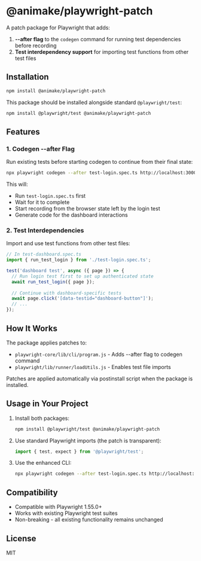 # @animake/playwright-patch

A patch package for Playwright that adds:

1. **--after flag** to the `codegen` command for running test dependencies before recording
2. **Test interdependency support** for importing test functions from other test files

## Installation

```bash
npm install @animake/playwright-patch
```

This package should be installed alongside standard `@playwright/test`:

```bash
npm install @playwright/test @animake/playwright-patch
```

## Features

### 1. Codegen --after Flag

Run existing tests before starting codegen to continue from their final state:

```bash
npx playwright codegen --after test-login.spec.ts http://localhost:3000/dashboard
```

This will:
- Run `test-login.spec.ts` first 
- Wait for it to complete
- Start recording from the browser state left by the login test
- Generate code for the dashboard interactions

### 2. Test Interdependencies

Import and use test functions from other test files:

```typescript
// In test-dashboard.spec.ts
import { run_test_login } from './test-login.spec.ts';

test('dashboard test', async ({ page }) => {
  // Run login test first to set up authenticated state
  await run_test_login({ page });
  
  // Continue with dashboard-specific tests
  await page.click('[data-testid="dashboard-button"]');
  // ...
});
```

## How It Works

The package applies patches to:
- `playwright-core/lib/cli/program.js` - Adds --after flag to codegen command
- `playwright/lib/runner/loadUtils.js` - Enables test file imports

Patches are applied automatically via postinstall script when the package is installed.

## Usage in Your Project

1. Install both packages:
   ```bash
   npm install @playwright/test @animake/playwright-patch
   ```

2. Use standard Playwright imports (the patch is transparent):
   ```typescript
   import { test, expect } from '@playwright/test';
   ```

3. Use the enhanced CLI:
   ```bash
   npx playwright codegen --after test-login.spec.ts http://localhost:3000/dashboard
   ```

## Compatibility

- Compatible with Playwright 1.55.0+
- Works with existing Playwright test suites
- Non-breaking - all existing functionality remains unchanged

## License

MIT
